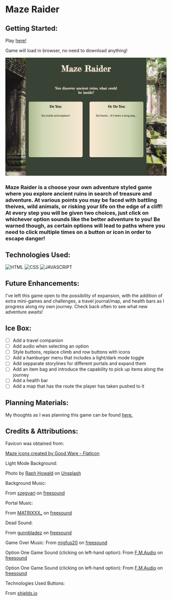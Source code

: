 # Maze Raider

## Getting Started:
Play [here!](https://bryce-cazier-maze.netlify.app/)

Game will load in browser, no need to download anything!

![screenshot of game load page](./assets/images/Maze-Raider-Screenshot.png)

### Maze Raider is a choose your own adventure styled game where you explore ancient ruins in search of treasure and adventure. At various points you may be faced with battling theives, wild animals, or risking your life on the edge of a cliff! At every step you will be given two choices, just click on whichever option sounds like the better adventure to you! Be warned though, as certain options will lead to paths where you need to click multiple times on a button or icon in order to escape danger!

## Technologies Used:
![HTML](https://img.shields.io/badge/-HTML-green)
![CSS](https://img.shields.io/badge/-CSS-blueviolet)
![JAVASCRIPT](https://img.shields.io/badge/-Javascript-yellow)

## Future Enhancements:
I've left this game open to the possibility of expansion, with the addition of extra mini-games and challenges, a travel journal/map, and health bars as I progress along my own journey. Check back often to see what new adventure awaits!

## Ice Box:
- [ ] Add a travel companion
- [ ] Add audio when selecting an option
- [ ] Style buttons, replace climb and row buttons with icons
- [ ] Add a hamburger menu that includes a light/dark mode toggle
- [ ] Add sepparate storylines for different portals and expand them
- [ ] Add an item bag and introduce the capability to pick up items along the journey
- [ ] Add a health bar
- [ ] Add a map that has the route the player has taken pushed to it

## Planning Materials:
My thoughts as I was planning this game can be found [here.](https://docs.google.com/document/d/1p7VmkYgwXGtXGA-RRMRZaGgOxLO5V7W77Y6wOlWPIkE/edit)

## Credits & Attributions:

Favicon was obtained from:

[Maze icons created by Good Ware - Flaticon](https://www.flaticon.com/free-icons/maze)

Light Mode Background:

Photo by [Raph Howald](https://unsplash.com/@raphhowald?utm_source=unsplash&utm_medium=referral&utm_content=creditCopyText) on [Unsplash](https://unsplash.com/photos/GSCtoEEqntQ?utm_source=unsplash&utm_medium=referral&utm_content=creditCopyText)

Background Music:

From [szegvari](https://freesound.org/people/szegvari/) on [freesound](https://freesound.org/people/szegvari/sounds/580374/)
  
Portal Music:

From [MATRIXXX_](https://freesound.org/people/MATRIXXX_/) on [freesound](https://freesound.org/people/MATRIXXX_/sounds/657541/)

Dead Sound:

From [gunnbladez](https://freesound.org/people/gunnbladez/) on [freesound](https://freesound.org/people/gunnbladez/sounds/662620/)

Game Over Music: 
From [migfus20](https://freesound.org/people/Migfus20/) on [freesound](https://freesound.org/people/Migfus20/sounds/559834/)

Option One Game Sound (clicking on left-hand option):
From [F.M.Audio](https://freesound.org/people/F.M.Audio/) on [freesound](https://freesound.org/people/F.M.Audio/sounds/570525/)

Option One Game Sound (clicking on left-hand option):
From [F.M.Audio](https://freesound.org/people/F.M.Audio/) on [freesound](https://freesound.org/people/F.M.Audio/sounds/570533/)

Technologies Used Buttons:

From [shields.io](https://shields.io/)

